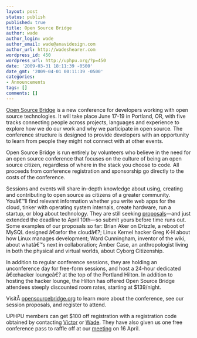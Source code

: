 ```yaml
---
layout: post
status: publish
published: true
title: Open Source Bridge
author: wade
author_login: wade
author_email: wade@anavidesign.com
author_url: http://wadeshearer.com
wordpress_id: 450
wordpress_url: http://uphpu.org/?p=450
date: '2009-03-31 18:11:39 -0500'
date_gmt: '2009-04-01 00:11:39 -0500'
categories:
- Announcements
tags: []
comments: []
---
```

<p><a href="http://opensourcebridge.org/">Open Source Bridge</a> is a new conference for developers working with open source technologies. It will take place June 17-19 in Portland, OR, with five tracks connecting people across projects, languages and experience to explore how we do our work and why we participate in open source. The conference structure is designed to provide developers with an opportunity to learn from people they might not connect with at other events.</p>
<p>Open Source Bridge is run entirely by volunteers who believe in the need for an open source conference that focuses on the culture of being an open source citizen, regardless of where in the stack you choose to code. All proceeds from conference registration and sponsorship go directly to the costs of the conference.</p>
<p>Sessions and events will share in-depth knowledge about using, creating and contributing to open source as citizens of a greater community. Youâ€™ll find relevant information whether you write web apps for the cloud, tinker with operating system internals, create hardware, run a startup, or blog about technology. They are still seeking <a href="http://opensourcebridge.org/proposals/">proposals</a>&mdash;and just extended the deadline to April 10th&mdash;so submit yours before time runs out. Some examples of our proposals so far: Brian Aker on Drizzle, a reboot of MySQL designed â€œfor the cloudâ€?; Linux Kernel hacker Greg K-H about how Linux manages development; Ward Cunningham, inventor of the wiki, about whatâ€™s next in collaboration; Amber Case, an anthropologist living in both the physical and virtual worlds, about Cyborg Citizenship.</p>
<p>In addition to regular conference sessions, they are holding an unconference day for free-form sessions, and host a 24-hour dedicated â€œhacker loungeâ€? at the top of the Portland Hilton. In addition to hosting the hacker lounge, the Hilton has offered Open Source Bridge attendees steeply discounted room rates, starting at $139/night.</p>
<p>VisitÂ <a href="http://opensourcebridge.org/">opensourcebridge.org</a> to learn more about the conference, see our session proposals, and register to attend.</p>
<p>UPHPU members can get $100 off registration with a registration code obtained by contacting <a href="http://uphpu.org/author/mindjuju/">Victor</a> or <a href="http://uphpu.org/author/wade/">Wade</a>. They have also given us one free conference pass to raffle off at our <a href="http://uphpu.org/events/">meeting</a> on 16 April.</p>
